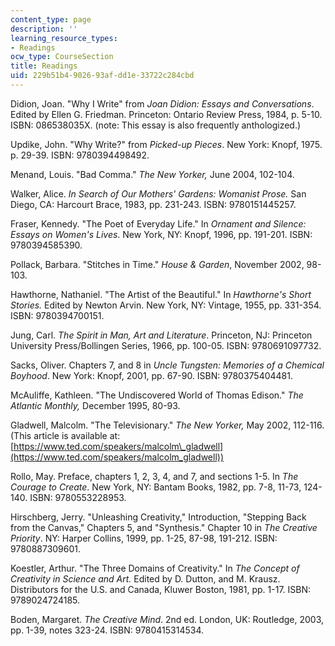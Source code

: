 ```yaml
---
content_type: page
description: ''
learning_resource_types:
- Readings
ocw_type: CourseSection
title: Readings
uid: 229b51b4-9026-93af-dd1e-33722c284cbd
---
```


Didion, Joan. "Why I Write" from _Joan Didion: Essays and Conversations_. Edited by Ellen G. Friedman. Princeton: Ontario Review Press, 1984, p. 5-10. ISBN: 086538035X. (note: This essay is also frequently anthologized.)

Updike, John. "Why Write?" from _Picked-up Pieces_. New York: Knopf, 1975. p. 29-39. ISBN: 9780394498492.

Menand, Louis. "Bad Comma." _The New Yorker,_ June 2004, 102-104.

Walker, Alice. _In Search of Our Mothers' Gardens: Womanist Prose._ San Diego, CA: Harcourt Brace, 1983, pp. 231-243. ISBN: 9780151445257.

Fraser, Kennedy. "The Poet of Everyday Life." In _Ornament and Silence: Essays on Women's Lives_. New York, NY: Knopf, 1996, pp. 191-201. ISBN: 9780394585390.

Pollack, Barbara. "Stitches in Time." _House & Garden_, November 2002, 98-103.

Hawthorne, Nathaniel. "The Artist of the Beautiful." In _Hawthorne's Short Stories._ Edited by Newton Arvin. New York, NY: Vintage, 1955, pp. 331-354. ISBN: 9780394700151.

Jung, Carl. _The Spirit in Man, Art and Literature_. Princeton, NJ: Princeton University Press/Bollingen Series, 1966, pp. 100-05. ISBN: 9780691097732.

Sacks, Oliver. Chapters 7, and 8 in _Uncle Tungsten: Memories of a Chemical Boyhood_. New York: Knopf, 2001, pp. 67-90. ISBN: 9780375404481.

McAuliffe, Kathleen. "The Undiscovered World of Thomas Edison." _The Atlantic Monthly,_ December 1995, 80-93.

Gladwell, Malcolm. "The Televisionary." _The New Yorker,_ May 2002, 112-116. (This article is available at: [https://www.ted.com/speakers/malcolm\_gladwell](https://www.ted.com/speakers/malcolm_gladwell))

Rollo, May. Preface, chapters 1, 2, 3, 4, and 7, and sections 1-5. In _The Courage to Create_. New York, NY: Bantam Books, 1982, pp. 7-8, 11-73, 124-140. ISBN: 9780553228953.

Hirschberg, Jerry. "Unleashing Creativity," Introduction, "Stepping Back from the Canvas," Chapters 5, and "Synthesis." Chapter 10 in _The Creative Priority_. NY: Harper Collins, 1999, pp. 1-25, 87-98, 191-212. ISBN: 9780887309601.

Koestler, Arthur. "The Three Domains of Creativity." In _The Concept of Creativity in Science and Art._ Edited by D. Dutton, and M. Krausz. Distributors for the U.S. and Canada, Kluwer Boston, 1981, pp. 1-17. ISBN: 9789024724185.

Boden, Margaret. _The Creative Mind_. 2nd ed. London, UK: Routledge, 2003, pp. 1-39, notes 323-24. ISBN: 9780415314534.